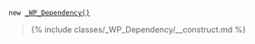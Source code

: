 <p><code>new <a href="https://developer.wordpress.org/reference/classes/_wp_dependency/">_WP_Dependency()</a></code></p>

<blockquote>

{% include classes/_WP_Dependency/__construct.md %}

</blockquote>